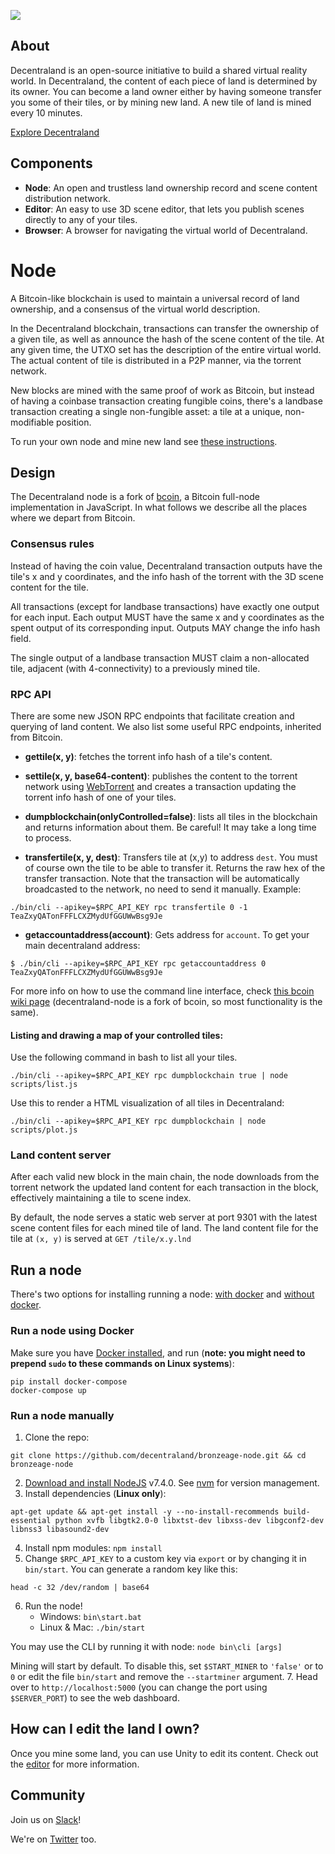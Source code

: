 ![](https://decentraland.org/favicon.ico)

## About

Decentraland is an open-source initiative to build a shared virtual reality
world. In Decentraland, the content of each piece of land is determined by its
owner. You can become a land owner either by having someone transfer you some
of their tiles, or by mining new land. A new tile of land is mined every 10
minutes.

[Explore Decentraland](https://decentraland.org/app/)

## Components

* **Node**: An open and trustless land ownership record and scene content distribution network.
* **Editor**: An easy to use 3D scene editor, that lets you publish scenes directly to any of your tiles.
* **Browser**: A browser for navigating the virtual world of Decentraland.

# Node

A Bitcoin-like blockchain is used to maintain a universal record of land
ownership, and a consensus of the virtual world description.

In the Decentraland blockchain, transactions can transfer the ownership of a
given tile, as well as announce the hash of the scene content of the
tile. At any given time, the UTXO set has the description of the entire
virtual world. The actual content of tile is distributed in a P2P
manner, via the torrent network.

New blocks are mined with the same proof of work as Bitcoin, but instead of
having a coinbase transaction creating fungible coins, there's a landbase
transaction creating a single non-fungible asset: a tile at a unique,
non-modifiable position.

To run your own node and mine new land see [these instructions](#run-a-node).

## Design

The Decentraland node is a fork of [bcoin](https://github.com/bcoin-org/bcoin),
a Bitcoin full-node implementation in JavaScript. In what follows we describe
all the places where we depart from Bitcoin.

### Consensus rules

Instead of having the coin value, Decentraland transaction outputs have the
tile's x and y coordinates, and the info hash of the torrent with the 3D
scene content for the tile.

All transactions (except for landbase transactions) have exactly one output for
each input. Each output MUST have the same x and y coordinates as the spent
output of its corresponding input. Outputs MAY change the info hash field.

The single output of a landbase transaction MUST claim a non-allocated tile,
adjacent (with 4-connectivity) to a previously mined tile.

### RPC API

There are some new JSON RPC endpoints that facilitate creation and querying of land
content. We also list some useful RPC endpoints, inherited from Bitcoin.

* **gettile(x, y)**: fetches the torrent info hash of a tile's content.

* **settile(x, y, base64-content)**: publishes the content to the torrent
network using [WebTorrent](https://github.com/feross/webtorrent) and creates a
transaction updating the torrent info hash of one of your tiles.

* **dumpblockchain(onlyControlled=false)**: lists all tiles in the blockchain and
returns information about them. Be careful! It may take a long time to process.

* **transfertile(x, y, dest)**: Transfers tile at (x,y) to address `dest`. You must of
course own the tile to be able to transfer it. Returns the raw hex of the transfer transaction.
Note that the transaction will be automatically broadcasted to the network, no need to send it
manually.
Example:
```
./bin/cli --apikey=$RPC_API_KEY rpc transfertile 0 -1 TeaZxyQATonFFFLCXZMydUfGGUWwBsg9Je
```

* **getaccountaddress(account)**: Gets address for `account`.
To get your main decentraland address:
```
$ ./bin/cli --apikey=$RPC_API_KEY rpc getaccountaddress 0
TeaZxyQATonFFFLCXZMydUfGGUWwBsg9Je
```

For more info on how to use the command line interface, check [this bcoin wiki page](https://github.com/bcoin-org/bcoin/wiki/CLI) (decentraland-node is a fork of bcoin, so most functionality is the same).

#### Listing and drawing a map of your controlled tiles:

Use the following command in bash to list all your tiles.

    ./bin/cli --apikey=$RPC_API_KEY rpc dumpblockchain true | node scripts/list.js

Use this to render a HTML visualization of all tiles in Decentraland:

    ./bin/cli --apikey=$RPC_API_KEY rpc dumpblockchain | node scripts/plot.js

### Land content server

After each valid new block in the main chain, the node downloads from the
torrent network the updated land content for each transaction in the block,
effectively maintaining a tile to scene index.

By default, the node serves a static web server at port 9301 with the latest
scene content files for each mined tile of land. The land content file for
the tile at `(x, y)` is served at `GET /tile/x.y.lnd`

## Run a node
There's two options for installing running a node: [with docker](#run-a-node-using-docker) and [without docker](#run-a-node-manually).

### Run a node using Docker
Make sure you have [Docker
installed](https://docs.docker.com/engine/installation/), and run (**note:
you might need to prepend `sudo` to these commands on Linux systems**):

```
pip install docker-compose
docker-compose up
```

### Run a node manually
1. Clone the repo:
```
git clone https://github.com/decentraland/bronzeage-node.git && cd bronzeage-node
```
2. [Download and install NodeJS](https://nodejs.org/en/) v7.4.0. See [nvm](http://nvm.sh) for version management.
3. Install dependencies (__Linux only__):
```
apt-get update && apt-get install -y --no-install-recommends build-essential python xvfb libgtk2.0-0 libxtst-dev libxss-dev libgconf2-dev libnss3 libasound2-dev
```
4. Install npm modules: `npm install`
5. Change `$RPC_API_KEY` to a custom key via `export` or by changing it in `bin/start`. You can generate a random key like this:
```
head -c 32 /dev/random | base64
```
6. Run the node!
	* Windows: `bin\start.bat`
	* Linux & Mac: `./bin/start`

You may use the CLI by running it with node:
`node bin\cli [args]`

Mining will start by default. To disable this, set `$START_MINER` to `'false'` or to `0` or edit the file `bin/start` and remove the `--startminer` argument.
7. Head over to `http://localhost:5000` (you can change the port using `$SERVER_PORT`) to see the web dashboard.

## How can I edit the land I own?

Once you mine some land, you can use Unity to edit its content. Check out the
[editor](https://github.com/decentraland/bronzeage-editor) for more
information.

## Community

Join us on [Slack](https://slack.decentraland.org/)!

We're on [Twitter](https://twitter.com/decentraland) too.

[logo]: https://raw.githubusercontent.com/decentraland/web/gh-pages/img/banner.png
